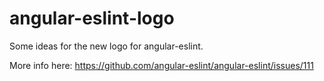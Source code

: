 # angular-eslint-logo

Some ideas for the new logo for angular-eslint.

More info here: https://github.com/angular-eslint/angular-eslint/issues/111



